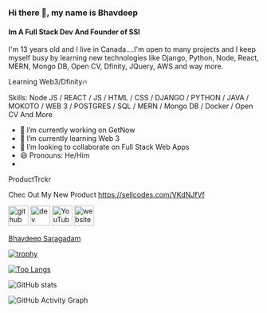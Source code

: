 <script src="https://platform.linkedin.com/badges/js/profile.js" async defer type="text/javascript"></script>
### Hi there 👋, my name is Bhavdeep
#### Im A Full Stack Dev And Founder of SSI
I'm 13 years old and I live in Canada....I'm open to many projects and I keep myself busy by learning new technologies like Django, Python, Node, React, MERN, Mongo DB, Open CV, Dfinity, JQuery,  AWS and way more.

Learning Web3/Dfinity🔥

Skills: Node JS / REACT / JS / HTML / CSS / DJANGO / PYTHON / JAVA / MOKOTO / WEB 3 / POSTGRES / SQL / MERN / Mongo DB / Docker / Open CV And More

- 🔭 I’m currently working on GetNow 
- 🌱 I’m currently learning Web 3 
- 👯 I’m looking to collaborate on Full Stack Web Apps  
- 😄 Pronouns: He/Him 
- 

ProductTrckr

Chec Out My New Product https://sellcodes.com/VKdNJfVf

[<img src='https://cdn.jsdelivr.net/npm/simple-icons@3.0.1/icons/github.svg' alt='github' height='40'>](https://github.com/bhavdeep-saragadam)  [<img src='https://cdn.jsdelivr.net/npm/simple-icons@3.0.1/icons/dev-dot-to.svg' alt='dev' height='40'>](https://dev.to/https://dev.to/bhavdeepsaragadam)  [<img src='https://cdn.jsdelivr.net/npm/simple-icons@3.0.1/icons/youtube.svg' alt='YouTube' height='40'>](https://www.youtube.com/channel/https://www.youtube.com/user/bhavdeepsaragadam/videos)  [<img src='https://cdn.jsdelivr.net/npm/simple-icons@3.0.1/icons/icloud.svg' alt='website' height='40'>](https://bhavdeep.herokuapp.com/)  

<div class="badge-base LI-profile-badge" data-locale="en_US" data-size="medium" data-theme="dark" data-type="VERTICAL" data-vanity="bhavdeep-saragadam-717629246" data-version="v1"><a class="badge-base__link LI-simple-link" href="https://ca.linkedin.com/in/bhavdeep-saragadam-717629246?trk=profile-badge">Bhavdeep Saragadam</a></div>
              
[![trophy](https://github-profile-trophy.vercel.app/?username=bhavdeep-saragadam)](https://github.com/ryo-ma/github-profile-trophy)

[![Top Langs](https://github-readme-stats.vercel.app/api/top-langs/?username=bhavdeep-saragadam)](https://github.com/anuraghazra/github-readme-stats)

![GitHub stats](https://github-readme-stats.vercel.app/api?username=bhavdeep-saragadam&show_icons=true)  

![GitHub Activity Graph](https://activity-graph.herokuapp.com/graph?username=bhavdeep-saragadam)  


